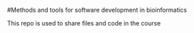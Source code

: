 #Methods and tools for software development in bioinformatics

This repo is used to share files and code in the course
